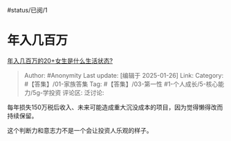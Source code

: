 #status/已阅/1 

# 年入几百万
[年入几百万的20+女生是什么生活状态?](https://www.zhihu.com/question/10390788310/answer/87306890198)

> Author: #Anonymity
> Last update: [编辑于 2025-01-26]
> Link:
> Category: #【答集】/01-家族答集 
> Tag: #【答集】/03-第一性 #1-个人成长/5-核心能力/5g-学投资 
> 评论区:
> 泛讨论:

每年损失150万税后收入、未来可能造成重大沉没成本的项目，因为觉得懒得改而持续保留。

这个判断力和意志力不是一个会让投资人乐观的样子。
